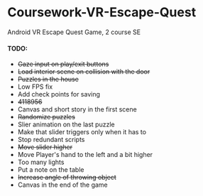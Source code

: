 # Coursework-VR-Escape-Quest
Android VR Escape Quest Game, 2 course SE

#### TODO:

* ~~Gaze input on play/exit buttons~~
* ~~Load interior scene on collision with the door~~
* ~~Puzzles in the house~~
* Low FPS fix
* Add check points for saving
* ~~4118956~~
* Canvas and short story in the first scene
* ~~Randomize puzzles~~
* Slier animation on the last puzzle
* Make that slider triggers only when it has to
* Stop redundant scripts
* ~~Move slider higher~~
* Move Player's hand to the left and a bit higher
* Too many lights
* Put a note on the table
* ~~Increase angle of throwing object~~
* Canvas in the end of the game
